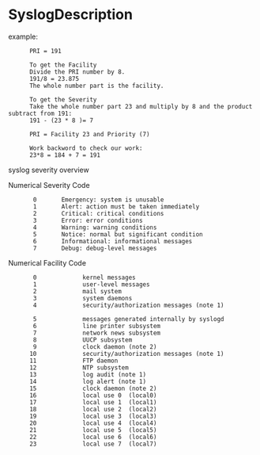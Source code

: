 # SyslogDescription

example:

          PRI = 191

          To get the Facility
          Divide the PRI number by 8. 
          191/8 = 23.875
          The whole number part is the facility.

          To get the Severity
          Take the whole number part 23 and multiply by 8 and the product subtract from 191:
          191 - (23 * 8 )= 7

          PRI = Facility 23 and Priority (7)

          Work backword to check our work:
          23*8 = 184 + 7 = 191


syslog severity overview

Numerical         Severity
          Code

           0       Emergency: system is unusable
           1       Alert: action must be taken immediately
           2       Critical: critical conditions
           3       Error: error conditions
           4       Warning: warning conditions
           5       Notice: normal but significant condition
           6       Informational: informational messages
           7       Debug: debug-level messages
           
           
Numerical             Facility
          Code

           0             kernel messages
           1             user-level messages
           2             mail system
           3             system daemons
           4             security/authorization messages (note 1)

           5             messages generated internally by syslogd
           6             line printer subsystem
           7             network news subsystem
           8             UUCP subsystem
           9             clock daemon (note 2)
          10             security/authorization messages (note 1)
          11             FTP daemon
          12             NTP subsystem
          13             log audit (note 1)
          14             log alert (note 1)
          15             clock daemon (note 2)
          16             local use 0  (local0)
          17             local use 1  (local1)
          18             local use 2  (local2)
          19             local use 3  (local3)
          20             local use 4  (local4)
          21             local use 5  (local5)
          22             local use 6  (local6)
          23             local use 7  (local7)
